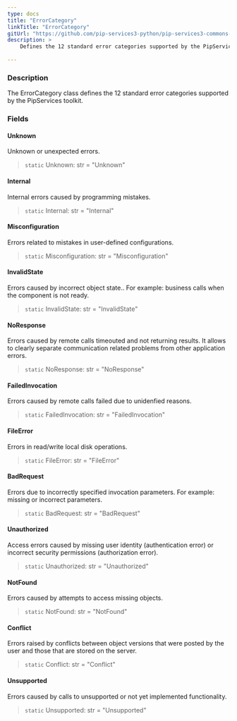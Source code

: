 ```yaml
---
type: docs
title: "ErrorCategory"
linkTitle: "ErrorCategory"
gitUrl: "https://github.com/pip-services3-python/pip-services3-commons-python"
description: >
    Defines the 12 standard error categories supported by the PipServices toolkit.
    
---
```


### Description

The ErrorCategory class defines the 12 standard error categories supported by the PipServices toolkit.

### Fields

<span class="hide-title-link">

#### Unknown
Unknown or unexpected errors.
> `static` Unknown: str = "Unknown"

#### Internal
Internal errors caused by programming mistakes.
> `static` Internal: str = "Internal"

#### Misconfiguration	
Errors related to mistakes in user-defined configurations.
> `static` Misconfiguration: str = "Misconfiguration"
	
#### InvalidState
Errors caused by incorrect object state.. 
For example: business calls when the component is not ready.
> `static` InvalidState: str = "InvalidState"
	
#### NoResponse	
Errors caused by remote calls timeouted and not returning results.
It allows to clearly separate communication related problems
from other application errors.
> `static` NoResponse: str = "NoResponse"

#### FailedInvocation	
Errors caused by remote calls failed due to unidenfied reasons.
> `static` FailedInvocation: str = "FailedInvocation"

#### FileError
Errors in read/write local disk operations.
> `static` FileError: str = "FileError"

#### BadRequest
Errors due to incorrectly specified invocation parameters.
For example: missing or incorrect parameters.
> `static` BadRequest: str = "BadRequest"
	
#### Unauthorized
Access errors caused by missing user identity (authentication error)
or incorrect security permissions (authorization error).
> `static` Unauthorized: str = "Unauthorized"

#### NotFound
Errors caused by attempts to access missing objects.
> `static` NotFound: str = "NotFound"
	
#### Conflict
Errors raised by conflicts between object versions that were
posted by the user and those that are stored on the server.
> `static` Conflict: str = "Conflict"	
	
#### Unsupported	
Errors caused by calls to unsupported or not yet implemented functionality.
> `static` Unsupported: str = "Unsupported"

</span>
